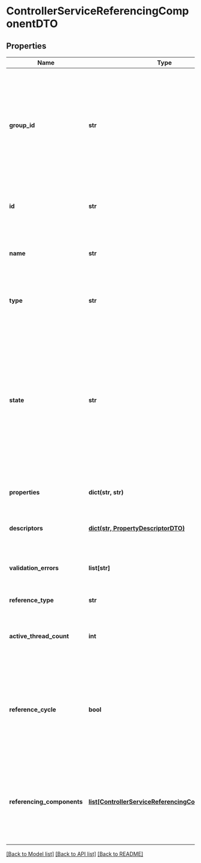 # ControllerServiceReferencingComponentDTO

## Properties
Name | Type | Description | Notes
------------ | ------------- | ------------- | -------------
**group_id** | **str** | The group id for the component referencing a controller service. If this component is another controller service or a reporting task, this field is blank. | [optional] 
**id** | **str** | The id of the component referencing a controller service. | [optional] 
**name** | **str** | The name of the component referencing a controller service. | [optional] 
**type** | **str** | The type of the component referencing a controller service. | [optional] 
**state** | **str** | The scheduled state of a processor or reporting task referencing a controller service. If this component is another controller service, this field represents the controller service state. | [optional] 
**properties** | **dict(str, str)** | The properties for the component. | [optional] 
**descriptors** | [**dict(str, PropertyDescriptorDTO)**](PropertyDescriptorDTO.md) | The descriptors for the component properties. | [optional] 
**validation_errors** | **list[str]** | The validation errors for the component. | [optional] 
**reference_type** | **str** | The type of reference this is. | [optional] 
**active_thread_count** | **int** | The number of active threads for the referencing component. | [optional] 
**reference_cycle** | **bool** | If the referencing component represents a controller service, this indicates whether it has already been represented in this hierarchy. | [optional] 
**referencing_components** | [**list[ControllerServiceReferencingComponentEntity]**](ControllerServiceReferencingComponentEntity.md) | If the referencing component represents a controller service, these are the components that reference it. | [optional] 

[[Back to Model list]](../README.md#documentation-for-models) [[Back to API list]](../README.md#documentation-for-api-endpoints) [[Back to README]](../README.md)


